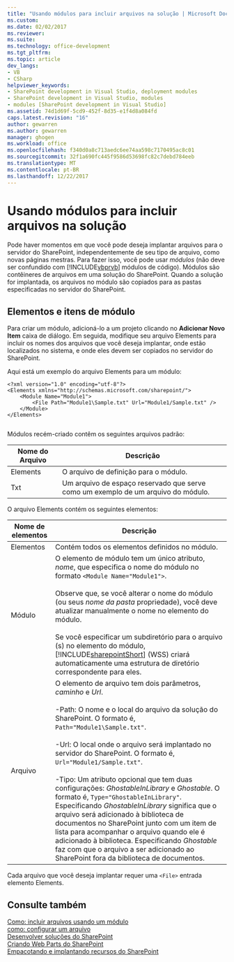 ```yaml
---
title: "Usando módulos para incluir arquivos na solução | Microsoft Docs"
ms.custom: 
ms.date: 02/02/2017
ms.reviewer: 
ms.suite: 
ms.technology: office-development
ms.tgt_pltfrm: 
ms.topic: article
dev_langs:
- VB
- CSharp
helpviewer_keywords:
- SharePoint development in Visual Studio, deployment modules
- SharePoint development in Visual Studio, modules
- modules [SharePoint development in Visual Studio]
ms.assetid: 74d1d69f-5cd9-452f-8d35-e1f4d8a084fd
caps.latest.revision: "16"
author: gewarren
ms.author: gewarren
manager: ghogen
ms.workload: office
ms.openlocfilehash: f340d0a8c713aedc6ee74aa598c7170495ac8c01
ms.sourcegitcommit: 32f1a690fc445f9586d53698fc82c7debd784eeb
ms.translationtype: MT
ms.contentlocale: pt-BR
ms.lasthandoff: 12/22/2017
---
```

# <a name="using-modules-to-include-files-in-the-solution"></a>Usando módulos para incluir arquivos na solução
  Pode haver momentos em que você pode deseja implantar arquivos para o servidor do SharePoint, independentemente de seu tipo de arquivo, como novas páginas mestras. Para fazer isso, você pode usar *módulos* (não deve ser confundido com [!INCLUDE[vbprvb](../sharepoint/includes/vbprvb-md.md)] módulos de código). Módulos são contêineres de arquivos em uma solução do SharePoint. Quando a solução for implantada, os arquivos no módulo são copiados para as pastas especificadas no servidor do SharePoint.  
  
## <a name="module-items-and-elements"></a>Elementos e itens de módulo  
 Para criar um módulo, adicioná-lo a um projeto clicando no **Adicionar Novo Item** caixa de diálogo. Em seguida, modifique seu arquivo Elements para incluir os nomes dos arquivos que você deseja implantar, onde estão localizados no sistema, e onde eles devem ser copiados no servidor do SharePoint.  
  
 Aqui está um exemplo do arquivo Elements para um módulo:  
  
```  
<?xml version="1.0" encoding="utf-8"?>  
<Elements xmlns="http://schemas.microsoft.com/sharepoint/">  
    <Module Name="Module1">  
        <File Path="Module1\Sample.txt" Url="Module1/Sample.txt" />  
    </Module>  
</Elements>  
  
```  
  
 Módulos recém-criado contêm os seguintes arquivos padrão:  
  
|Nome do Arquivo|Descrição|  
|---------------|-----------------|  
|Elements|O arquivo de definição para o módulo.|  
|Txt|Um arquivo de espaço reservado que serve como um exemplo de um arquivo do módulo.|  
  
 O arquivo Elements contém os seguintes elementos:  
  
|Nome de elementos|Descrição|  
|------------------|-----------------|  
|Elementos|Contém todos os elementos definidos no módulo.|  
|Módulo|O elemento de módulo tem um único atributo, *nome*, que especifica o nome do módulo no formato `<Module Name="Module1">`.<br /><br /> Observe que, se você alterar o nome do módulo (ou seus *nome da pasta* propriedade), você deve atualizar manualmente o nome no elemento do módulo.<br /><br /> Se você especificar um subdiretório para o arquivo (s) no elemento do módulo, [!INCLUDE[sharepointShort](../sharepoint/includes/sharepointshort-md.md)] (WSS) criará automaticamente uma estrutura de diretório correspondente para eles.|  
|Arquivo|O elemento de arquivo tem dois parâmetros, *caminho* e *Url*.<br /><br /> -Path: O nome e o local do arquivo da solução do SharePoint. O formato é, `Path="Module1\Sample.txt"`.<br /><br /> -Url: O local onde o arquivo será implantado no servidor do SharePoint. O formato é, `Url="Module1/Sample.txt"`.<br /><br /> -Tipo: Um atributo opcional que tem duas configurações: *GhostableInLibrary* e *Ghostable*. O formato é, `Type="GhostableInLibrary"`. Especificando *GhostableInLibrary* significa que o arquivo será adicionado à biblioteca de documentos no SharePoint junto com um item de lista para acompanhar o arquivo quando ele é adicionado à biblioteca. Especificando *Ghostable* faz com que o arquivo a ser adicionado ao SharePoint fora da biblioteca de documentos.|  
  
 Cada arquivo que você deseja implantar requer uma `<File>` entrada elemento Elements.  
  
## <a name="see-also"></a>Consulte também  
 [Como: incluir arquivos usando um módulo](../sharepoint/how-to-include-files-by-using-a-module.md)   
 [como: configurar um arquivo](http://go.microsoft.com/fwlink/?LinkID=144271)   
 [Desenvolver soluções do SharePoint](../sharepoint/developing-sharepoint-solutions.md)   
 [Criando Web Parts do SharePoint](../sharepoint/creating-web-parts-for-sharepoint.md)   
 [Empacotando e implantando recursos do SharePoint](../sharepoint/packaging-and-deploying-sharepoint-solutions.md)  
  
  